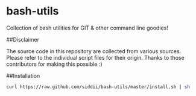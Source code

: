 bash-utils
=====

Collection of bash utilities for GIT & other command line goodies!

##Disclaimer

The source code in this repository are collected from various sources. 
Please refer to the individual script files for their origin. Thanks to those contributors for making this possible :)

##Installation

```bash
curl https://raw.github.com/siddii/bash-utils/master/install.sh | sh
```
